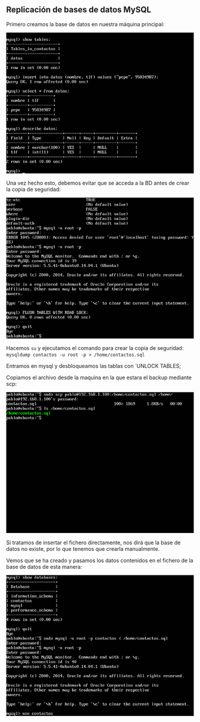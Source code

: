 ## Replicación de bases de datos MySQL

Primero creamos la base de datos en nuestra máquina principal:

![](https://github.com/ramako/SWAP-2015/blob/master/Practicas/mysql.png)

Una vez hecho esto, debemos evitar que se acceda a la BD antes de crear la copia de seguridad:

![](https://github.com/ramako/SWAP-2015/blob/master/Practicas/mysql2.png)

Hacemos `su`
y ejecutamos el comando para crear la copia de seguridad:
`mysqldump contactos -u root -p > /home/contactos.sql `

Entramos en mysql y desbloqueamos las tablas con
`UNLOCK TABLES;

Copiamos el archivo desde la maquina en la que estara el backup mediante scp:

![](https://github.com/ramako/SWAP-2015/blob/master/Practicas/mysql3.png)


Si tratamos de insertar el fichero directamente, nos dirá que la base de datos no existe, por lo que tenemos que crearla manualmente.

Vemos que se ha creado y pasamos los datos contenidos en el fichero de la base de datos de esta manera:

![](https://github.com/ramako/SWAP-2015/blob/master/Practicas/mysql4.png)


